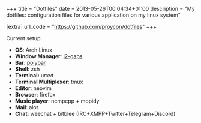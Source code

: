 +++
title = "Dotfiles"
date = 2013-05-26T00:04:34+01:00
description = "My dotfiles: configuration files for various application on my linux system"

[extra]
url_code = "https://github.com/proycon/dotfiles"
+++

Current setup:

* **OS**: Arch Linux
* **Window Manager**: [i2-gaps](https://github.com/Airblader/i3)
* **Bar**: [polybar](https://github.com/jaagr/polybar)
* **Shell**: zsh
* **Terminal:** urxvt
* **Terminal Multiplexer**: tmux
* **Editor**: neovim
* **Browser**: firefox
* **Music player**: ncmpcpp + mopidy
* **Mail**: alot
* **Chat**: weechat + bitblee (IRC+XMPP+Twitter+Telegram+Discord)
